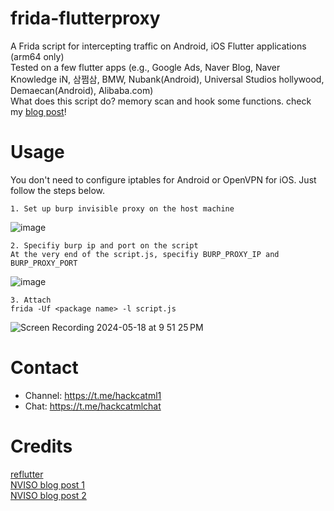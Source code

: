 # frida-flutterproxy
A Frida script for intercepting traffic on Android, iOS Flutter applications (arm64 only)<br>
Tested on a few flutter apps (e.g., Google Ads, Naver Blog, Naver Knowledge iN, 삼쩜삼, BMW, Nubank(Android), Universal Studios hollywood, Demaecan(Android), Alibaba.com)<br>
What does this script do? memory scan and hook some functions. check my [blog post](https://hackcatml.tistory.com/197)!

# Usage
You don't need to configure iptables for Android or OpenVPN for iOS. Just follow the steps below.
```
1. Set up burp invisible proxy on the host machine
```
![image](https://github.com/hackcatml/frida-flutterproxy/assets/75507443/26692c67-4273-4e1b-814e-3af7c445caa3)

```
2. Specifiy burp ip and port on the script
At the very end of the script.js, specifiy BURP_PROXY_IP and BURP_PROXY_PORT
```
![image](https://github.com/hackcatml/frida-flutterproxy/assets/75507443/bc17b35b-a644-4b53-9dc7-8b76984585d2)

```
3. Attach
frida -Uf <package name> -l script.js
```
![Screen Recording 2024-05-18 at 9 51 25 PM](https://github.com/hackcatml/frida-flutterproxy/assets/75507443/16f82ac8-2431-41b4-92c3-be2af0302f1f)

# Contact
- Channel: https://t.me/hackcatml1<br>
- Chat: https://t.me/hackcatmlchat

# Credits
[reflutter](https://github.com/Impact-I/reFlutter)<br>
[NVISO blog post 1](https://blog.nviso.eu/2020/05/20/intercepting-flutter-traffic-on-android-x64/)<br>
[NVISO blog post 2](https://blog.nviso.eu/2022/08/18/intercept-flutter-traffic-on-ios-and-android-http-https-dio-pinning/)
